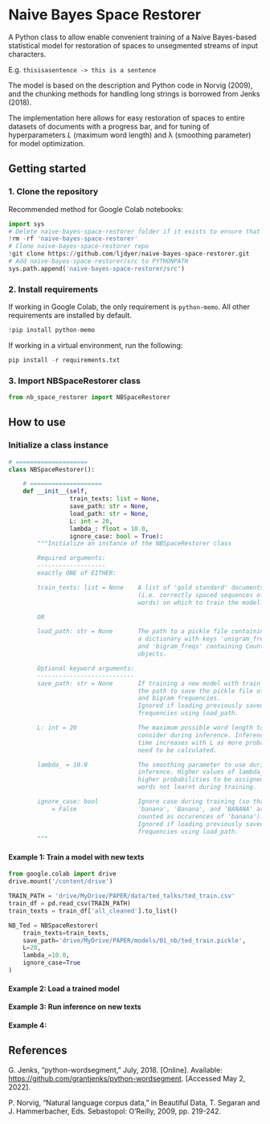 # Naive Bayes Space Restorer

A Python class to allow enable convenient training of a Naive Bayes-based statistical model for restoration of spaces to unsegmented streams of input characters.

E.g.
`thisisasentence -> this is a sentence`

The model is based on the description and Python code in Norvig (2009), and the chunking methods for handling long strings is borrowed from Jenks (2018).

The implementation here allows for easy restoration of spaces to entire datasets of documents with a progress bar, and for tuning of hyperparameters _L_ (maximum word length) and λ (smoothing parameter) for model optimization.

## Getting started

### 1. Clone the repository

Recommended method for Google Colab notebooks:

```python
import sys
# Delete naive-bayes-space-restorer folder if it exists to ensure that any changes to the repo are reflected
!rm -rf 'naive-bayes-space-restorer'
# Clone naive-bayes-space-restorer repo
!git clone https://github.com/ljdyer/naive-bayes-space-restorer.git
# Add naive-bayes-space-restorer/src to PYTHONPATH
sys.path.append('naive-bayes-space-restorer/src')
```

### 2. Install requirements

If working in Google Colab, the only requirement is `python-memo`. All other requirements are installed by default.

```python
!pip install python-memo
```

If working in a virtual environment, run the following:

```python
pip install -r requirements.txt
```

### 3. Import NBSpaceRestorer class

```python
from nb_space_restorer import NBSpaceRestorer
```

## How to use

### Initialize a class instance

```python
# ====================
class NBSpaceRestorer():

    # ====================
    def __init__(self,
                 train_texts: list = None,
                 save_path: str = None,
                 load_path: str = None,
                 L: int = 20,
                 lambda_: float = 10.0,
                 ignore_case: bool = True):
        """Initialize an instance of the NBSpaceRestorer class

        Required arguments:
        -------------------
        exactly ONE of EITHER:

        train_texts: list = None    A list of 'gold standard' documents
                                    (i.e. correctly spaced sequences of
                                    words) on which to train the model.

        OR

        load_path: str = None       The path to a pickle file containing
                                    a dictionary with keys 'unigram_freqs'
                                    and 'bigram_freqs' containing Counter
                                    objects.

        Optional keyword arguments:
        ---------------------------
        save_path: str = None       If training a new model with train_texts,
                                    the path to save the pickle file of unigram
                                    and bigram frequencies.
                                    Ignored if loading previously saved
                                    frequencies using load_path.

        L: int = 20                 The maximum possible word length to
                                    consider during inference. Inference
                                    time increases with L as more probabilities
                                    need to be calculated.

        lambda_ = 10.0              The smoothing parameter to use during
                                    inference. Higher values of lambda_ cause
                                    higher probabilities to be assigned to
                                    words not learnt during training.

        ignore_case: bool           Ignore case during training (so that e.g.
            = False                 'banana', 'Banana', and 'BANANA' are all
                                    counted as occurences of 'banana').
                                    Ignored if loading previously saved
                                    frequencies using load_path.
        """
```

#### Example 1: Train a model with new texts

```python
from google.colab import drive
drive.mount('/content/drive')

TRAIN_PATH = 'drive/MyDrive/PAPER/data/ted_talks/ted_train.csv'
train_df = pd.read_csv(TRAIN_PATH)
train_texts = train_df['all_cleaned'].to_list()

NB_Ted = NBSpaceRestorer(
    train_texts=train_texts,
    save_path='drive/MyDrive/PAPER/models/01_nb/ted_train.pickle',
    L=20,
    lambda_=10.0,
    ignore_case=True
)
```




#### Example 2: Load a trained model

#### Example 3: Run inference on new texts

#### Example 4: 

## References

G. Jenks, ”python-wordsegment,” July, 2018. [Online]. Available:
https://github.com/grantjenks/python-wordsegment. [Accessed May
2, 2022].

P. Norvig, “Natural language corpus data,” in Beautiful Data, T.
Segaran and J. Hammerbacher, Eds. Sebastopol: O’Reilly, 2009, pp.
219-242.
